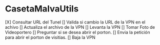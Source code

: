 # CasetaMalvaUtils

[X] Consultar URL del Tunel
[] Valida si cambio la URL de la VPN en el achivo
    [] Actualiza el archivo de la VPN
[] Levanta la VPN
[] Tomar Foto de Videoportero
[] Preguntar si se desea abrir el porton.
    [] Envia la petición para abrir el porton de visitias.
[] Baja la VPN